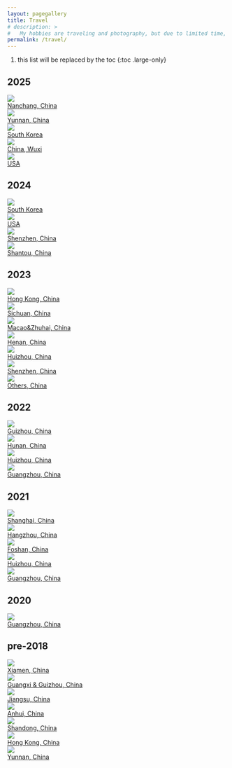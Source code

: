 ```yaml
---
layout: pagegallery
title: Travel
# description: >
#   My hobbies are traveling and photography, but due to limited time, I have yet to be able to travel as much as I would like to, with fewer and fewer time for photo processing. I'm considering getting a film camera or a Fuji camera (being lazy). This page is currently under construction.
permalink: /travel/
---
```


1. this list will be replaced by the toc
{:toc .large-only}

## 2025

<div class="gallery-grid" >
<div class="card">
    <div class="image-overlay-container">
      <a href="/travel/nanchang2025/">
        <img src="https://hobbyfigure.rayleigh-lin.top/2025NanchangC/_RAY4793.webp"/>
        <div class="card-text">Nanchang, China</div>
      </a>
    </div>
  </div>
  <div class="card">
    <div class="image-overlay-container">
      <a href="/travel/yunnan2025/">
        <img src="https://hobbyfigure.rayleigh-lin.top/2025YunnanC/_RAY4077.webp"/>
        <div class="card-text">Yunnan, China</div>
      </a>
    </div>
  </div>
  <div class="card">
    <div class="image-overlay-container">
      <a href="/travel/korea2025/">
        <img src="https://hobbyfigure.rayleigh-lin.top/2025DaeguC/_RAY0228.webp"/>
        <div class="card-text">South Korea</div>
      </a>
    </div>
  </div>
  <div class="card">
    <div class="image-overlay-container">
      <a href="/travel/wuxi2025/">
        <img src="https://hobbyfigure.rayleigh-lin.top/2025WuxiC/_RAY1686.webp"/>
        <div class="card-text">China, Wuxi</div>
      </a>
    </div>
  </div>
  <div class="card">
    <div class="image-overlay-container">
      <a href="/travel/usa2025/">
        <img src="https://hobbyfigure.rayleigh-lin.top/2025NewYorkC/_RAY2385.webp"/>
        <div class="card-text">USA</div>
      </a>
    </div>
  </div>
</div>

## 2024

<div class="gallery-grid" >
  <div class="card">
    <div class="image-overlay-container">
      <a href="/travel/korea2024/">
        <img src="https://hobbyfigure.rayleigh-lin.top/2024seoulc/_RAY9435.webp"/>
        <div class="card-text">South Korea</div>
      </a>
    </div>
  </div>
  <div class="card">
    <div class="image-overlay-container">
      <a href="/travel/usa2024/">
        <img src="https://hobbyfigure.rayleigh-lin.top/2024usa2c/_RAY6088.webp"/>
        <div class="card-text">USA</div>
      </a>
    </div>
  </div>
  <div class="card">
    <div class="image-overlay-container">
      <a href="/travel/shenzhen2024/">
        <img src="https://hobbyfigure.rayleigh-lin.top/shenzhen2024-1c/_RAY5114.webp"/>
        <div class="card-text">Shenzhen, China</div>
      </a>
    </div>
  </div>
  <div class="card">
    <div class="image-overlay-container">
      <a href="/travel/shantou2024/">
        <img src="https://hobbyfigure.rayleigh-lin.top/2024shantouc/_RAY5431.webp"/>
        <div class="card-text">Shantou, China</div>
      </a>
    </div>
  </div>
</div>

## 2023

<div class="gallery-grid" >
  <div class="card">
    <div class="image-overlay-container">
      <a href="/travel/hongkong2023/">
        <img src="https://hobbyfigure.rayleigh-lin.top/hongkong2023c/_RAY4539.webp"/>
        <div class="card-text">Hong Kong, China</div>
      </a>
    </div>
  </div>
  <div class="card">
    <div class="image-overlay-container">
      <a href="/travel/sichuan2023/">
        <img src="https://hobbyfigure.rayleigh-lin.top/sichuan2023c/_RAY4361.webp"/>
        <div class="card-text">Sichuan, China</div>
      </a>
    </div>
  </div>
  <div class="card">
    <div class="image-overlay-container" >
      <a href="/travel/macao2023/">
        <img src="https://hobbyfigure.rayleigh-lin.top/macao2023c/_RAY3477.webp"/>
        <div class="card-text">Macao&Zhuhai, China</div>
      </a>
    </div>
  </div>
  <div class="card">
    <div class="image-overlay-container">
      <a href="/travel/henan2023/">
        <img src="https://hobbyfigure.rayleigh-lin.top/henan2023c/_RAY3341.webp"/>
        <div class="card-text">Henan, China</div>
      </a>
    </div>
  </div>
  <div class="card">
    <div class="image-overlay-container">
      <a href="/travel/huizhou2023/">
        <img src="https://hobbyfigure.rayleigh-lin.top/huizhou2023c/_RAY2285.webp"/>
        <div class="card-text">Huizhou, China</div>
      </a>
    </div>
  </div>
  <div class="card">
    <div class="image-overlay-container">
        <a href="/travel/shenzhen2023/">
        <img src="https://hobbyfigure.rayleigh-lin.top/shenzhen2023c/_RAY1712-已增强-NR.webp"/>
        <div class="card-text">Shenzhen, China</div>
      </a>
    </div>
  </div>
  <div class="card">
    <div class="image-overlay-container">
      <a href="/travel/other2023/">
        <img src="https://hobbyfigure.rayleigh-lin.top/guangdong2023c/_RAY2636.webp"/>
        <div class="card-text">Others, China</div>
      </a>
    </div>
  </div>
</div>

## 2022

<div class="gallery-grid" >
  <div class="card">
    <div class="image-overlay-container">
      <a href="/travel/guizhou2022/">
        <img src="https://hobbyfigure.rayleigh-lin.top/2022guizhouc/_DSC0677.webp"/>
        <div class="card-text">Guizhou, China</div>
      </a>
    </div>
  </div>
  <div class="card">
    <div class="image-overlay-container">
      <a href="/travel/hunan2022/">
        <img src="https://hobbyfigure.rayleigh-lin.top/2022HunanC/_MG_2475.webp"/>
        <div class="card-text">Hunan, China</div>
      </a>
    </div>
  </div>
  <div class="card">
    <div class="image-overlay-container">
      <a href="/travel/huizhou2022/">
        <img src="https://hobbyfigure.rayleigh-lin.top/2022HuizhouC/_DSC1165.webp"/>
        <div class="card-text">Huizhou, China</div>
      </a>
    </div>
  </div>
  <div class="card">
    <div class="image-overlay-container">
      <a href="/travel/guangzhou2022/">
        <img src="https://hobbyfigure.rayleigh-lin.top/2022GuangzhouC/火炉山白天.webp"/>
        <div class="card-text">Guangzhou, China</div>
      </a>
    </div>
  </div>
</div>

## 2021

<div class="gallery-grid" >
  <div class="card">
    <div class="image-overlay-container">
      <a href="/travel/shanghai2021/">
        <img src="https://hobbyfigure.rayleigh-lin.top/2021ShanghaiC/IMG_0751.webp"/>
        <div class="card-text">Shanghai, China</div>
      </a>
    </div>
  </div>
  <div class="card">
    <div class="image-overlay-container">
      <a href="/travel/hangzhou2021/">
        <img src="https://hobbyfigure.rayleigh-lin.top/2021HangzhouC/IMG_1046.webp"/>
        <div class="card-text">Hangzhou, China</div>
      </a>
    </div>
  </div>
  <div class="card">
    <div class="image-overlay-container">
      <a href="/travel/foshan2021/">
        <img src="https://hobbyfigure.rayleigh-lin.top/2021FoshanC/_MG_9917.webp"/>
        <div class="card-text">Foshan, China</div>
      </a>
    </div>
  </div>
  <div class="card">
    <div class="image-overlay-container">
      <a href="/travel/huizhou2021/">
        <img src="https://hobbyfigure.rayleigh-lin.top/2021HuizhouC/_MG_9813.webp"/>
        <div class="card-text">Huizhou, China</div>
      </a>
    </div>
  </div>
  <div class="card">
    <div class="image-overlay-container">
      <a href="/travel/guangzhou2021/">
        <img src="https://hobbyfigure.rayleigh-lin.top/2021GuangzhouC/_MG_1493.webp"/>
        <div class="card-text">Guangzhou, China</div>
      </a>
    </div>
  </div>
</div>

## 2020

<div class="gallery-grid" >
  <div class="card">
    <div class="image-overlay-container">
      <a href="/travel/guangzhou2020/">
        <img src="https://hobbyfigure.rayleigh-lin.top/2020GuangzhouC/IMG_9056.webp"/>
        <div class="card-text">Guangzhou, China</div>
      </a>
    </div>
  </div>
</div>

## pre-2018

<div class="gallery-grid" >
  <div class="card">
    <div class="image-overlay-container">
      <a href="/travel/xiamen2018/">
        <img src="https://hobbyfigure.rayleigh-lin.top/2018XiamenC/IMG_20180620_084347.webp"/>
        <div class="card-text">Xiamen, China</div>
      </a>
    </div>
  </div>
  <div class="card">
    <div class="image-overlay-container">
      <a href="/travel/guangxi2015/">
        <img src="https://hobbyfigure.rayleigh-lin.top/2015GuangxiC/IMG_20150803_104454.webp"/>
        <div class="card-text">Guangxi & Guizhou, China</div>
      </a>
    </div>
  </div>
  <div class="card">
    <div class="image-overlay-container">
      <a href="/travel/jiangsu2015/">
        <img src="https://hobbyfigure.rayleigh-lin.top/2015JiangsuC/IMG_20150725_152605_HDR.webp"/>
        <div class="card-text">Jiangsu, China</div>
      </a>
    </div>
  </div>
  <div class="card">
    <div class="image-overlay-container">
      <a href="/travel/anhui2014/">
        <img src="https://hobbyfigure.rayleigh-lin.top/2014AnhuiC/IMG_5180(1).webp"/>
        <div class="card-text">Anhui, China</div>
      </a>
    </div>
  </div>
  <div class="card">
    <div class="image-overlay-container">
      <a href="/travel/shandong2013/">
        <img src="https://hobbyfigure.rayleigh-lin.top/2013ShandongC/DSC01121.webp"/>
        <div class="card-text">Shandong, China</div>
      </a>
    </div>
  </div>
  <div class="card">
    <div class="image-overlay-container">
      <a href="/travel/hongkong2011/">
        <img src="https://hobbyfigure.rayleigh-lin.top/2011HongkongC/DSC00053.webp"/>
        <div class="card-text">Hong Kong, China</div>
      </a>
    </div>
  </div>
  <div class="card">
    <div class="image-overlay-container">
      <a href="/travel/yunnan2010/">
        <img src="https://hobbyfigure.rayleigh-lin.top/2010YunnanC/SAM_0142.webp"/>
        <div class="card-text">Yunnan, China</div>
      </a>
    </div>
  </div>
</div>